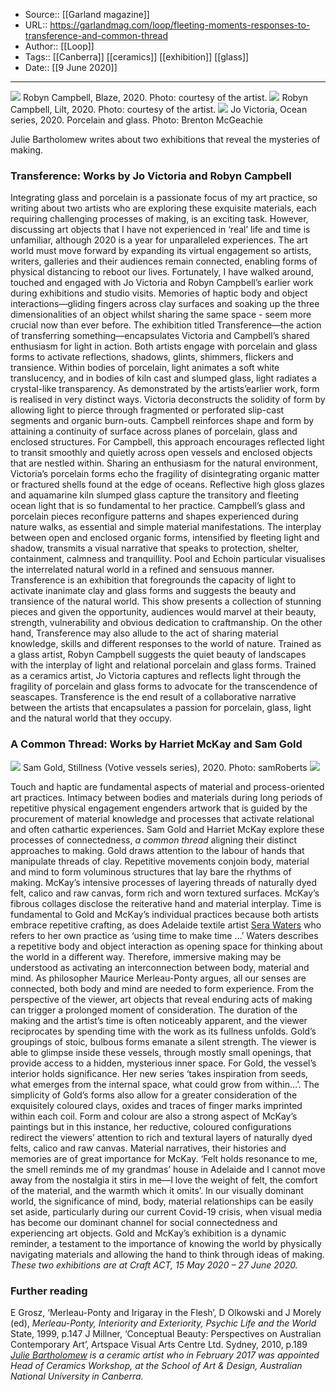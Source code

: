 ﻿
  * Source:: [[Garland magazine]]
  * URL:: https://garlandmag.com/loop/fleeting-moments-responses-to-transference-and-common-thread
  * Author:: [[Loop]]
  * Tags:: [[Canberra]] [[ceramics]] [[exhibition]] [[glass]]
  * Date:: [[9 June 2020]]


* * *
[![](https://garlandmag.com/wp-content/uploads/2020/06/49880279453_e8f5f5ac8d_k-1024x642.jpg)](https://garlandmag.com/wp-content/uploads/2020/06/49880279453_e8f5f5ac8d_k.jpg)
     Robyn Campbell, Blaze, 2020. Photo: courtesy of the artist.
[![](https://garlandmag.com/wp-content/uploads/2020/06/49880805221_ae1566a23f_k-1024x701.jpg)](https://garlandmag.com/wp-content/uploads/2020/06/49880805221_ae1566a23f_k.jpg)
     Robyn Campbell, Lilt, 2020. Photo: courtesy of the artist.
[![](https://garlandmag.com/wp-content/uploads/2020/06/49917565328_10a8c3a64b_k-1024x536.jpg)](https://garlandmag.com/wp-content/uploads/2020/06/49917565328_10a8c3a64b_k.jpg)
     Jo Victoria, Ocean series, 2020. Porcelain and glass. Photo: Brenton McGeachie
  

Julie Bartholomew writes about two exhibitions that reveal the mysteries of making.
### Transference: Works by Jo Victoria and Robyn Campbell
Integrating glass and porcelain is a passionate focus of my art practice, so writing about two artists who are exploring these exquisite materials, each requiring challenging processes of making, is an exciting task. However, discussing art objects that I have not experienced in ‘real’ life and time is unfamiliar, although 2020 is a year for unparalleled experiences. The art world must move forward by expanding its virtual engagement so artists, writers, galleries and their audiences remain connected, enabling forms of physical distancing to reboot our lives. Fortunately, I have walked around, touched and engaged with Jo Victoria and Robyn Campbell’s earlier work during exhibitions and studio visits. Memories of haptic body and object interactions—gliding fingers across clay surfaces and soaking up the three dimensionalities of an object whilst sharing the same space - seem more crucial now than ever before.
The exhibition titled Transference—the action of transferring something—encapsulates Victoria and Campbell’s shared enthusiasm for light in action. Both artists engage with porcelain and glass forms to activate reflections, shadows, glints, shimmers, flickers and transience. Within bodies of porcelain, light animates a soft white translucency, and in bodies of kiln cast and slumped glass, light radiates a crystal-like transparency.
As demonstrated by the artists’earlier work, form is realised in very distinct ways. Victoria deconstructs the solidity of form by allowing light to pierce through fragmented or perforated slip-cast segments and organic burn-outs. Campbell reinforces shape and form by attaining a continuity of surface across planes of porcelain, glass and enclosed structures. For Campbell, this approach encourages reflected light to transit smoothly and quietly across open vessels and enclosed objects that are nestled within.
Sharing an enthusiasm for the natural environment, Victoria’s porcelain forms echo the fragility of disintegrating organic matter or fractured shells found at the edge of oceans. Reflective high gloss glazes and aquamarine kiln slumped glass capture the transitory and fleeting ocean light that is so fundamental to her practice.
Campbell’s glass and porcelain pieces reconfigure patterns and shapes experienced during nature walks, as essential and simple material manifestations. The interplay between open and enclosed organic forms, intensified by fleeting light and shadow, transmits a visual narrative that speaks to protection, shelter, containment, calmness and tranquillity. Pool and Echoin particular visualises the interrelated natural world in a refined and sensuous manner.
Transference is an exhibition that foregrounds the capacity of light to activate inanimate clay and glass forms and suggests the beauty and transience of the natural world. This show presents a collection of stunning pieces and given the opportunity, audiences would marvel at their beauty, strength, vulnerability and obvious dedication to craftmanship. On the other hand, Transference may also allude to the act of sharing material knowledge, skills and different responses to the world of nature. Trained as a glass artist, Robyn Campbell suggests the quiet beauty of landscapes with the interplay of light and relational porcelain and glass forms. Trained as a ceramics artist, Jo Victoria captures and reflects light through the fragility of porcelain and glass forms to advocate for the transcendence of seascapes. Transference is the end result of a collaborative narrative between the artists that encapsulates a passion for porcelain, glass, light and the natural world that they occupy.
 
### A Common Thread: Works by Harriet McKay and Sam Gold
[![](https://garlandmag.com/wp-content/uploads/2020/06/49808280997_8cda43cba5_k-1024x684.jpg)](https://garlandmag.com/wp-content/uploads/2020/06/49808280997_8cda43cba5_k.jpg)
     Sam Gold, Stillness (Votive vessels series), 2020. Photo: samRoberts
[![](https://garlandmag.com/wp-content/uploads/2020/06/49892863872_220777204a_k-1024x683.jpg)](https://garlandmag.com/wp-content/uploads/2020/06/49892863872_220777204a_k.jpg)
  

Touch and haptic are fundamental aspects of material and process-oriented art practices. Intimacy between bodies and materials during long periods of repetitive physical engagement engenders artwork that is guided by the procurement of material knowledge and processes that activate relational and often cathartic experiences. Sam Gold and Harriet McKay explore these processes of connectedness, _a common thread_ aligning their distinct approaches to making. 
Gold draws attention to the labour of hands that manipulate threads of clay. Repetitive movements conjoin body, material and mind to form voluminous structures that lay bare the rhythms of making. McKay’s intensive processes of layering threads of naturally dyed felt, calico and raw canvas, form rich and worn textured surfaces. McKay’s fibrous collages disclose the reiterative hand and material interplay. 
Time is fundamental to Gold and McKay’s individual practices because both artists embrace repetitive crafting, as does Adelaide textile artist [Sera Waters](https://www.youtube.com/watch?v=qGGGc--w-ic) who refers to her own practice as ‘using time to make time …’ Waters describes a repetitive body and object interaction as opening space for thinking about the world in a different way. Therefore, immersive making may be understood as activating an interconnection between body, material and mind. As philosopher Maurice Merleau-Ponty argues, all our senses are connected, both body and mind are needed to form experience.
From the perspective of the viewer, art objects that reveal enduring acts of making can trigger a prolonged moment of consideration. The duration of the making and the artist’s time is often noticeably apparent, and the viewer reciprocates by spending time with the work as its fullness unfolds.
Gold’s groupings of stoic, bulbous forms emanate a silent strength. The viewer is able to glimpse inside these vessels, through mostly small openings, that provide access to a hidden, mysterious inner space. For Gold, the vessel’s interior holds significance. Her new series ‘takes inspiration from seeds, what emerges from the internal space, what could grow from within…’. The simplicity of Gold’s forms also allow for a greater consideration of the exquisitely coloured clays, oxides and traces of finger marks imprinted within each coil. 
Form and colour are also a strong aspect of McKay’s paintings but in this instance, her reductive, coloured configurations redirect the viewers’ attention to rich and textural layers of naturally dyed felts, calico and raw canvas. Material narratives, their histories and memories are of great importance for McKay. ‘Felt holds resonance to me, the smell reminds me of my grandmas’ house in Adelaide and I cannot move away from the nostalgia it stirs in me—I love the weight of felt, the comfort of the material, and the warmth which it omits’.
In our visually dominant world, the significance of mind, body, material relationships can be easily set aside, particularly during our current Covid-19 crisis, when visual media has become our dominant channel for social connectedness and experiencing art objects. Gold and McKay’s exhibition is a dynamic reminder, a testament to the importance of knowing the world by physically navigating materials and allowing the hand to think through ideas of making.
 _These two exhibitions are at Craft ACT, 15 May 2020 – 27 June 2020._
### Further reading
E Grosz, ‘Merleau-Ponty and Irigaray in the Flesh’, D Olkowski and J Morely (ed), _Merleau-Ponty, Interiority and Exteriority, Psychic Life and the World_ State, 1999, p.147
J Millner, ‘Conceptual Beauty: Perspectives on Australian Contemporary Art’, Artspace Visual Arts Centre Ltd. Sydney, 2010, p.189
 _[Julie Bartholomew](https://garlandmag.com/?s=bartholomew) is a ceramic artist who in February 2017 was appointed Head of Ceramics Workshop, at the School of Art & Design, Australian National University in Canberra._
